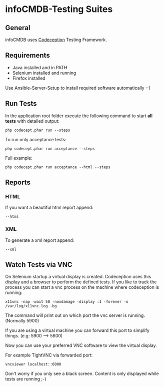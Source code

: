 # infoCMDB-Testing Suites

## General
infoCMDB uses [Codeception](http://codeception.com/) Testing Framework. 

## Requirements
* Java installed and in PATH
* Selenium installed and running
* Firefox installed 

Use Ansible-Server-Setup to install required software automatically :-)

## Run Tests

In the application root folder execute the following command to start **all tests** with detailed output:
```
php codecept.phar run --steps
```
  
To run only acceptance tests:
```
php codecept.phar run acceptance --steps
``` 

Full example:
```
php codecept.phar run acceptance --html --steps
```

## Reports
### HTML

If you want a beautiful html report append:
```
--html
```
### XML

To generate a xml report append:
```
--xml
```

## Watch Tests via VNC

On Selenium startup a virtual display is created. Codeception uses this display and a browser to perform the defined tests. 
If you like to track the  process you can start a vnc process on the machine where codeception is running:
```
x11vnc -nap -wait 50 -noxdamage -display :1 -forever -o /var/log/x11vnc.log -bg
```

The command will print out on which port the vnc server is running. (Normally 5900)

If you are using a virtual machine you can forward this port to simplify things. (e.g: 5900 --> 5600)


Now you can use your preferred VNC software to view the virtual display.

For example TightVNC via forwarded port:
```
vncviewer localhost::6000
```

Don't worry if you only see a black screen.
Content is only displayed while tests are running ;-) 
